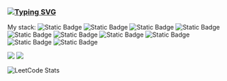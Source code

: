 ### [![Typing SVG](https://readme-typing-svg.herokuapp.com?color=%2336BCF7&lines=Python+developer)](https://git.io/typing-svg)

My stack: ![Static Badge](https://img.shields.io/badge/Python-brightgreen?style=plastic&color=%23011e85) ![Static Badge](https://img.shields.io/badge/FastAPI-brightgreen?style=plastic&color=%2300ff77) ![Static Badge](https://img.shields.io/badge/Django-brightgreen?style=plastic&color=%2301853f) ![Static Badge](https://img.shields.io/badge/Flask-brightgreen?style=plastic&color=%235678f5) ![Static Badge](https://img.shields.io/badge/PostgreSQL-brightgreen?style=plastic&color=%237f99f5) ![Static Badge](https://img.shields.io/badge/MongoDB-brightgreen?style=plastic&color=%2303fc5e) ![Static Badge](https://img.shields.io/badge/GIT-brightgreen?style=plastic&color=%23ff2643) ![Static Badge](https://img.shields.io/badge/Docker-brightgreen?style=plastic&color=%234326ff) ![Static Badge](https://img.shields.io/badge/docker--compose-brightgreen?style=plastic&color=%234326ff) ![Static Badge](https://img.shields.io/badge/RabbitMQ-brightgreen?style=plastic&color=%23f59611) 



![](http://github-profile-summary-cards.vercel.app/api/cards/profile-details?username=keyayeten&theme=cobalt) ![](http://github-profile-summary-cards.vercel.app/api/cards/most-commit-language?username=keyayeten&theme=cobalt)

![LeetCode Stats](https://leetcard.jacoblin.cool/keyayeten?theme=dark&font=Fraunces&ext=activity)
